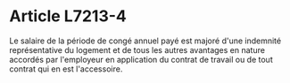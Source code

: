 # Article L7213-4

Le salaire de la période de congé annuel payé est majoré d'une indemnité représentative du logement et de tous les autres avantages en nature accordés par l'employeur en application du contrat de travail ou de tout contrat qui en est l'accessoire.